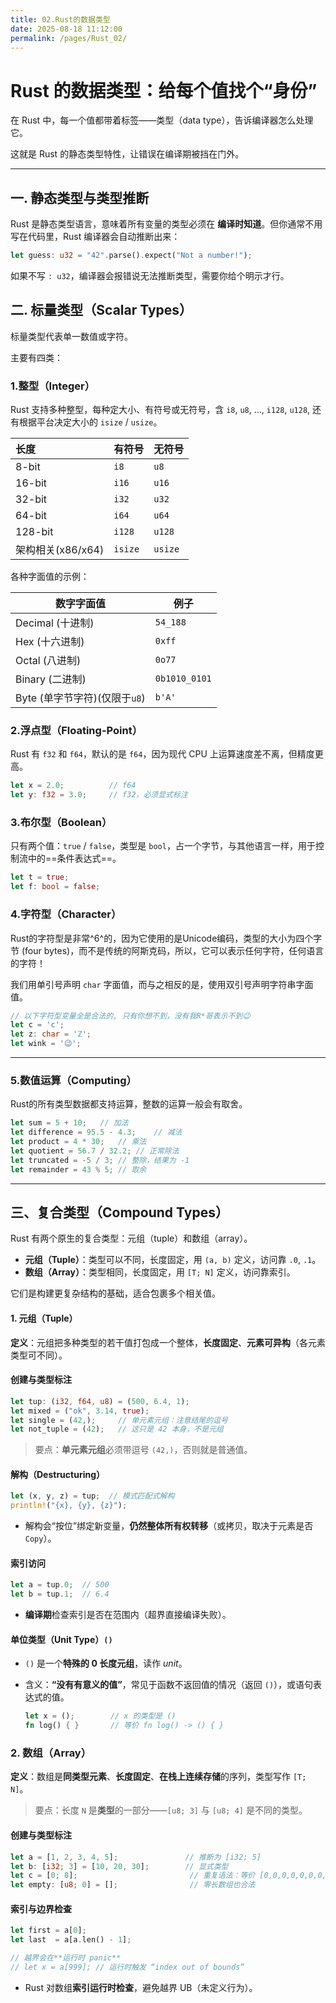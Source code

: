 ```yaml
---
title: 02.Rust的数据类型
date: 2025-08-18 11:12:00
permalink: /pages/Rust_02/
---
```


# **Rust 的数据类型：给每个值找个“身份”**

在 Rust 中，每一个值都带着标签——类型（data type），告诉编译器怎么处理它。

这就是 Rust 的静态类型特性，让错误在编译期被挡在门外。

---

##  一. 静态类型与类型推断

Rust 是静态类型语言，意味着所有变量的类型必须在 **编译时知道**。但你通常不用写在代码里，Rust 编译器会自动推断出来：

```rust
let guess: u32 = "42".parse().expect("Not a number!");
```

如果不写 `: u32`，编译器会报错说无法推断类型，需要你给个明示才行。
## 二. 标量类型（Scalar Types）

标量类型代表单一数值或字符。

主要有四类：

### 1.整型（Integer）

Rust 支持多种整型，每种定大小、有符号或无符号，含 `i8`, `u8`, …, `i128`, `u128`, 还有根据平台决定大小的 `isize` / `usize`。

| 长度              | 有符号  | 无符号  |
| :---------------- | :------ | :------ |
| 8-bit             | `i8`    | `u8`    |
| 16-bit            | `i16`   | `u16`   |
| 32-bit            | `i32`   | `u32`   |
| 64-bit            | `i64`   | `u64`   |
| 128-bit           | `i128`  | `u128`  |
| 架构相关(x86/x64) | `isize` | `usize` |

各种字面值的示例：

| 数字字面值                    | 例子          |
| ----------------------------- | ------------- |
| Decimal (十进制)              | `54_188`      |
| Hex (十六进制)                | `0xff`        |
| Octal (八进制)                | `0o77`        |
| Binary (二进制)               | `0b1010_0101` |
| Byte (单字节字符)(仅限于`u8`) | `b'A'`        |

### 2.浮点型（Floating-Point）

Rust 有 `f32` 和 `f64`，默认的是 `f64`，因为现代 CPU 上运算速度差不离，但精度更高。

```rust
let x = 2.0;          // f64
let y: f32 = 3.0;     // f32，必须显式标注
```

### 3.布尔型（Boolean）

只有两个值：`true` / `false`，类型是 `bool`，占一个字节，与其他语言一样，用于控制流中的==条件表达式==。

```rust 
let t = true;
let f: bool = false;
```

### 4.字符型（Character）

Rust的字符型是非常^6^的，因为它使用的是Unicode编码，类型的大小为四个字节 (four bytes)，而不是传统的阿斯克码，所以，它可以表示任何字符，任何语言的字符！

我们用单引号声明 `char` 字面值，而与之相反的是，使用双引号声明字符串字面值。

```rust
// 以下字符型变量全是合法的, 只有你想不到，没有我R*哥表示不到😉
let c = 'c';
let z: char = 'ℤ'; 
let wink = '😉';
```

---

### 5.数值运算（Computing）

Rust的所有类型数据都支持运算，整数的运算一般会有取舍。

```rust
let sum = 5 + 10;	// 加法
let difference = 95.5 - 4.3;	// 减法 
let product = 4 * 30;	// 乘法
let quotient = 56.7 / 32.2;	// 正常除法
let truncated = -5 / 3; // 整除，结果为 -1
let remainder = 43 % 5;	// 取余
```

---

## 三、复合类型（Compound Types）

Rust 有两个原生的复合类型：元组（tuple）和数组（array）。

- **元组（Tuple）**：类型可以不同，长度固定，用 `(a, b)` 定义，访问靠 `.0`, `.1`。
- **数组（Array）**：类型相同，长度固定，用 `[T; N]` 定义，访问靠索引。

它们是构建更复杂结构的基础，适合包裹多个相关值。

#### 1. 元组（Tuple）

**定义**：元组把多种类型的若干值打包成一个整体，**长度固定**、**元素可异构**（各元素类型可不同）。

####  创建与类型标注

```rust
let tup: (i32, f64, u8) = (500, 6.4, 1);
let mixed = ("ok", 3.14, true);
let single = (42,);     // 单元素元组：注意结尾的逗号
let not_tuple = (42);   // 这只是 42 本身，不是元组
```

> 要点：**单元素元组**必须带逗号 `(42,)`，否则就是普通值。

#### 解构（Destructuring）

```rust
let (x, y, z) = tup;  // 模式匹配式解构
println!("{x}, {y}, {z}");
```

- 解构会“按位”绑定新变量，**仍然整体所有权转移**（或拷贝，取决于元素是否 `Copy`）。

####  索引访问

```rust
let a = tup.0;  // 500
let b = tup.1;  // 6.4
```

- **编译期**检查索引是否在范围内（超界直接编译失败）。

#### 单位类型（Unit Type）`()`

- `()` 是一个**特殊的 0 长度元组**，读作 *unit*。

- 含义：**“没有有意义的值”**，常见于函数不返回值的情况（返回 `()`），或语句表达式的值。

  ```rust
  let x = ();        // x 的类型是 ()
  fn log() { }       // 等价 fn log() -> () { }
  ```

### 2. 数组（Array）

**定义**：数组是**同类型元素**、**长度固定**、**在栈上连续存储**的序列，类型写作 `[T; N]`。

> 要点：长度 `N` 是**类型**的一部分——`[u8; 3]` 与 `[u8; 4]` 是不同的类型。

#### 创建与类型标注

```rust
let a = [1, 2, 3, 4, 5];               // 推断为 [i32; 5]
let b: [i32; 3] = [10, 20, 30];        // 显式类型
let c = [0; 8];                         // 重复语法：等价 [0,0,0,0,0,0,0,0]
let empty: [u8; 0] = [];                // 零长数组也合法
```

#### 索引与边界检查

```rust
let first = a[0];
let last  = a[a.len() - 1];

// 越界会在**运行时 panic**
// let x = a[999]; // 运行时触发 “index out of bounds”
```

- Rust 对数组**索引运行时检查**，避免越界 UB（未定义行为）。
